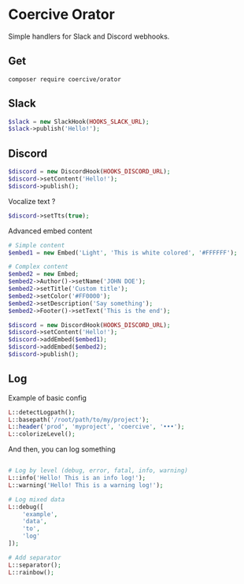 Coercive Orator
===============

Simple handlers for Slack and Discord webhooks.

Get
---
```shell
composer require coercive/orator
```

Slack
-----
```php
$slack = new SlackHook(HOOKS_SLACK_URL);
$slack->publish('Hello!');
```

Discord
-------
```php
$discord = new DiscordHook(HOOKS_DISCORD_URL);
$discord->setContent('Hello!');
$discord->publish();
```

Vocalize text ?
```php
$discord->setTts(true);
```

Advanced embed content
```php
# Simple content
$embed1 = new Embed('Light', 'This is white colored', '#FFFFFF');

# Complex content
$embed2 = new Embed;
$embed2->Author()->setName('JOHN DOE');
$embed2->setTitle('Custom title');
$embed2->setColor('#FF0000');
$embed2->setDescription('Say something');
$embed2->Footer()->setText('This is the end');

$discord = new DiscordHook(HOOKS_DISCORD_URL);
$discord->setContent('Hello!');
$discord->addEmbed($embed1);
$discord->addEmbed($embed2);
$discord->publish();
```

Log
---
Example of basic config
```php
L::detectLogpath();
L::basepath('/root/path/to/my/project');
L::header('prod', 'myproject', 'coercive', '•••');
L::colorizeLevel();
```

And then, you can log something
```php

# Log by level (debug, error, fatal, info, warning)
L::info('Hello! This is an info log!');
L::warning('Hello! This is a warning log!');

# Log mixed data
L::debug([
    'example',
    'data',
    'to',
    'log'
]);

# Add separator
L::separator();
L::rainbow();
```
